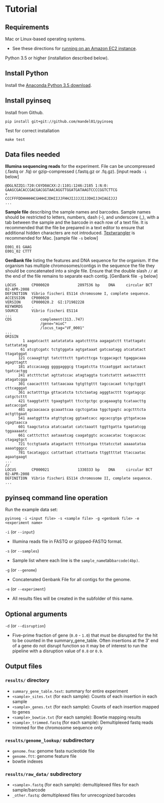 # Tutorial

## Requirements

Mac or Linux-based operating systems.
  - See these directions for [running on an Amazon EC2 instance](https://angus.readthedocs.io/en/2016/amazon/index.html).

Python 3.5 or higher (installation described below).

## Install Python

Install the [Anaconda Python 3.5 download](https://www.continuum.io/downloads).  

## Install pyinseq

Install from Github.

```
pip install git+git://github.com/mandel01/pyinseq
```

Test for correct installation

```
make test
```

## Data files needed

**Illumina sequencing reads** for the experiment. File can be uncompressed (.fastq or .fq) or gzip-compressed (.fastq.gz or .fq.gz). [input reads `-i` below]

```
@DGL9ZZQ1:720:C6YD0ACXX:2:1101:1246:2185 1:N:0:
GAAGCGACACCGACGACGGTAACAGGTTGGATGATAAGTCCCCGGTCTTCG
+
CCCFFFDDHHHHHCGHHHIJDHIIJJFHHJIJJJJIJJDHIJJHIAGIJJJ
...
```

**Sample file** describing the sample names and barcodes. Sample names should be restricted to letters, numbers, dash (-), and underscore (_), with a tab between the sample and the barcode in each row of a text file. It is recommended that the file be prepared in a text editor to ensure that additional hidden characters are not introduced. [Textwrangler](http://www.barebones.com/products/TextWrangler/) is recommended for Mac. [sample file `-s` below]

```
E001_01	GAAG
E001_02	CTTT
```

**GenBank file** listing the features and DNA sequence for the organism. If the organism has multiple chromosomes/contigs in the sequence the file they should be concatenated into a single file. Ensure that the double slash `//` at the end of the file remains to separate each contig. [GenBank file `-g` below]

```
LOCUS       CP000020             2897536 bp    DNA     circular BCT 02-APR-2008
DEFINITION  Vibrio fischeri ES114 chromosome I, complete sequence.
ACCESSION   CP000020
VERSION     CP000020.2  GI:171902228
KEYWORDS    .
SOURCE      Vibrio fischeri ES114
...
CDS             complement(313..747)
                /gene="mioC"
                /locus_tag="VF_0001"
...
ORIGIN
        1 aagatcactt aatatatata agatctttta aagagatctt ttattagatc tattatatag
       61 atcgtcgatc tctgtggata agtgataaat gatcaatagg atcatatact ttagatggat
      121 ccaaagttgt tatctttctt tgatcttcga tcggacagct tgaggacaaa agagttagtt
      181 atccacaagg ggggagggcg ttagatctta ttcaatggat aactataact tgatcactgg
      241 atctttctat agttatccac atagtaggta tcatctattt aataactttt atagatcgga
      301 caacactttt tattaacaaa tgtgttgttt tagccacaat tctgctggtt cttcagggat
      361 actattttga gttacatcta tctctaatag agggtacttt tcgatagcgc catgctcttt
      421 taaggtattt tgaagtgatt ttcctgctgc gcagaaagtg tcataacttg aatcaccgat
      481 agcaacaaca gcaaattcaa cgctcgataa tggctgagtc acgctttcta actgttgaat
      541 aaatggttta atgttgtcag ggtaatcacc agcaccgtga gttgatacaa cgagtaacca
      601 taagctatca atatcaatat catctaaatt tggttgatta tgaatatcgg tggaaaaatc
      661 catttcttct aataaatcag caagatggtc accaacatac tcagcaccac ctagagtgct
      721 tcctgtaata atagatactt ttttcatgaa tttatcctat aaaaatataa aaaatgggcc
      781 tacataggcc cattattaat cttattaata ttggttttat ttaccaatac agaatgaagt
...
//
LOCUS       CP000021             1330333 bp    DNA     circular BCT 02-APR-2008
DEFINITION  Vibrio fischeri ES114 chromosome II, complete sequence.
...
```

## pyinseq command line operation

Run the example data set:

```
pyinseq -i <input file> -s <sample file> -g <genbank file> -e <experiment name>
```

`-i` (or `--input`)

- Illumina reads file in FASTQ or gzipped-FASTQ format.

`-s` (or `--samples`)

- Sample list where each line is the `sample_name`tab`barcode(4bp)`.

`-g` (or `--genome`)

- Concatenated Genbank File for all contigs for the genome.

`-e` (or `--experiment`)

- All results files will be created in the subfolder of this name.

## Optional arguments

`-d` (or `--disruption`)

- Five-prime fraction of gene (`0.0` - `1.0`) that must be disrupted for the hit to be counted in the summary_gene_table. Often insertions at the 3' end of a gene do not disrupt function so it may be of interest to run the pipeline with a disruption value of `0.8` or `0.9`.

## Output files

### `results/` directory  

- `summary_gene_table.text`: summary for entire experiment  
- `<sample>_sites.txt` (for each sample): Counts of each insertion in each sample   
- `<sample>_genes.txt` (for each sample): Counts of each insertion mapped to genes  
- `<sample>_bowtie.txt` (for each sample): Bowtie mapping results  
- `<sample>_trimmed.fastq` (for each sample): Demultiplexed fastq reads trimmed for the chromosome sequence only  

### `results/genome_lookup/` subdirectory
- `genome.fna`: genome fasta nucleotide file  
- `genome.ftt`: genome feature file  
- bowtie indexes  

### `results/raw_data/` subdirectory 
- `<sample>.fastq` (for each sample): demultiplexed files for each sample/barcode
- `_other.fastq`: demultiplexed files for unrecognized barcodes

